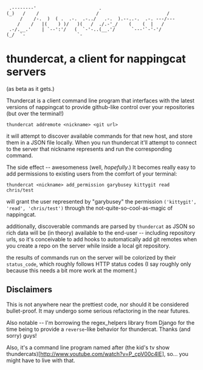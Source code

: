      .--------'                       .                            
    (_)   /    /                     /                         /   
         /    /-.  )  ( .  .-.  .-../   .-.  ).--..-.  .-. ---/--- 
        /    /   |(    ) )/   )(   /  ./.-'_/    (    (  |   /     
     .-/.__.'    | `--':'/   (  `-'-..(__.'/      `---'`-'-'/      
    (_/  `-                   `-                                   

thundercat, a client for nappingcat servers
===========================================
(as beta as it gets.)

Thundercat is a client command line program that interfaces with the latest versions
of nappingcat to provide github-like control over your repositories (but over the terminal!)

    thundercat addremote <nickname> <git url>

it will attempt to discover available commands for that new host, and store them in a JSON file
locally. When you run thundercat <nickname> <command and subcommands> it'll attempt to connect
to the server that nickname represents and run the corresponding command.


The side effect -- awesomeness (well, *hopefully*.) It becomes really easy to add permissions to
existing users from the comfort of your terminal:

    thundercat <nickname> add_permission garybusey kittygit read chris/test

will grant the user represented by "garybusey" the permission `('kittygit', 'read', 'chris/test')`
through the not-quite-so-cool-as-magic of nappingcat.


additionally, discoverable commands are parsed by `thundercat` as JSON so rich data will be (in theory)
available to the end-user -- including repository urls, so it's conceivable to add hooks to automatically
add git remotes when you create a repo on the server while inside a local git repository.

the results of commands run on the server will be colorized by their `status_code`, which roughly follows
HTTP status codes (I say roughly only because this needs a bit more work at the moment.)

Disclaimers
-----------
This is not anywhere near the prettiest code, nor should it be considered bullet-proof. It may undergo some
serious refactoring in the near futures. 

Also notable -- I'm borrowing the regex_helpers library from Django for the time being to provide a `reverse`-like
behavior for thundercat. Thanks (and sorry) guys!

Also, it's a command line program named after (the kid's tv show thundercats)[http://www.youtube.com/watch?v=P_cpV00c4IE],
so... you might have to live with that.
